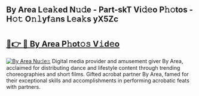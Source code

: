 ## By Area L𝚎a𝚔ed N𝚞𝚍e - Part-skT Vi𝚍𝚎o P𝚑𝚘tos - H𝚘𝚝 O𝚗𝚕yf𝚊ns L𝚎a𝚔s yX5Zc

# <h2><a href="http://kf27tf.oniu.top/?m=By+Area">🔗👉 🔴 By Area P𝚑ot𝚘𝚜 V𝚒d𝚎o</a></h2>

[![By Area Nu𝚍e𝚜](https://i.imgur.com/0qMVB7G.gif)](http://kf27tf.oniu.top/?m=By+Area)
Digital media provider and amusement giver By Area, acclaimed for distributing dance and lifestyle content through trending choreographies and short films. Gifted acrobat partner By Area, famed for their exceptional skills and accomplishments in performing acrobatic feats with partners.  
